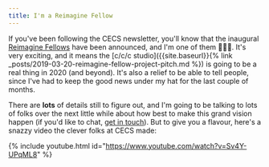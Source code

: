 ```yaml
---
title: I'm a Reimagine Fellow
---
```


If you've been following the CECS newsletter, you'll know that the inaugural
[Reimagine Fellows](https://cecs.anu.edu.au/reimagine/reimagine-fellows) have been
announced, and I'm one of them 🙌🎉🥳. It's very exciting, and it means the
[c/c/c studio]({{site.baseurl}}{% link
_posts/2019-03-20-reimagine-fellow-project-pitch.md %}) is going to be a real
thing in 2020 (and beyond). It's also a relief to be able to tell people, since
I've had to keep the good news under my hat for the last couple of months.

There are **lots** of details still to figure out, and I'm going to be
talking to lots of folks over the next little while about how best to make this
grand vision happen (if you'd like to chat, [get in
touch](mailto:ben.swift@anu.edu.au)). But to give you a flavour, here's a snazzy
video the clever folks at CECS made:

{% include youtube.html id="https://www.youtube.com/watch?v=Sv4Y-UPqML8" %}
